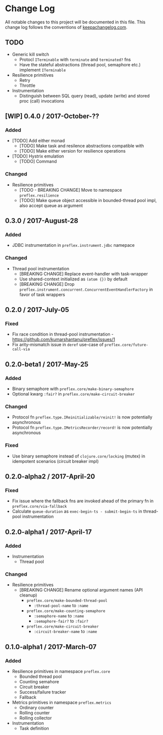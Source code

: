 # Change Log
All notable changes to this project will be documented in this file. This change log follows the conventions of [keepachangelog.com](http://keepachangelog.com/).

## TODO

- Generic kill switch
  - Protocl `ITerminable` with `terminate` and `terminated?` fns
  - Have the stateful abstractions (thread pool, semaphore etc.) implement `ITerminable`
- Resilience primitives
  - Retry
  - Throttle
- Instrumentation
  - Distinguish between SQL query (read), update (write) and stored proc (call) invocations


## [WIP] 0.4.0 / 2017-October-??
### Added
- [TODO] Add either monad
  - [TODO] Make task and resilence abstractions compatible with
  - [TODO] Make either version for resilience operations
- [TODO] Hystrix emulation
  - [TODO] Command

### Changed
- Resilience primitives
  - [TODO - BREAKING CHANGE] Move to namespace `preflex.resilience`
  - [TODO] Make queue object accessible in bounded-thread pool impl, also accept queue as argument


## 0.3.0 / 2017-August-28
### Added
- JDBC instrumentation in `preflex.instrument.jdbc` namepace

### Changed
- Thread pool instrumentation
  - [BREAKING CHANGE] Replace event-handler with task-wrapper
  - Use shared-context initialized as `(atom {})` by default
  - [BREAKING CHANGE] Drop `preflex.instrument.concurrent.ConcurrentEventHandlerFactory` in favor of task wrappers


## 0.2.0 / 2017-July-05
### Fixed
- Fix race condition in thread-pool instrumentation - https://github.com/kumarshantanu/preflex/issues/1
- Fix arity-mismatch issue in `deref` use-case of `preflex.core/future-call-via`


## 0.2.0-beta1 / 2017-May-25
### Added
- Binary semaphore with `preflex.core/make-binary-semaphore`
- Optional kwarg `:fair?` in `preflex.core/make-circuit-breaker`

### Changed
- Protocol fn `preflex.type.IReinitializable/reinit!` is now potentially asynchronous
- Protocol fn `preflex.type.IMetricsRecorder/record!` is now potentially asynchronous

### Fixed
- Use binary semaphore instead of `clojure.core/locking` (mutex) in idempotent scenarios (circuit breaker impl)


## 0.2.0-alpha2 / 2017-April-20
### Fixed
- Fix issue where the fallback fns are invoked ahead of the primary fn in `preflex.core/via-fallback`
- Calculate `queue-duration` as `exec-begin-ts - submit-begin-ts` in thread-pool instrumentation


## 0.2.0-alpha1 / 2017-April-17
### Added
- Instrumentation
  - Thread pool

### Changed
- Resilience primitives
  - [BREAKING CHANGE] Rename optional argument names (API cleanup)
    - `preflex.core/make-bounded-thread-pool`
      - `:thread-pool-name` to `:name`
    - `preflex.core/make-counting-semaphore`
      - `:semaphore-name` to `:name`
      - `:semaphore-fair?` to `:fair?`
    - `preflex.core/make-circuit-breaker`
      - `:circuit-breaker-name` to `:name`


## 0.1.0-alpha1 / 2017-March-07
### Added
- Resilience primitives in namespace `preflex.core`
  - Bounded thread pool
  - Counting semahore
  - Circuit breaker
  - Success/failure tracker
  - Fallback
- Metrics primitives in namespace `preflex.metrics`
  - Ordinary counter
  - Rolling counter
  - Rolling collector
- Instrumentation
  - Task definition
